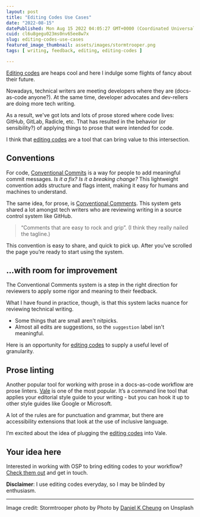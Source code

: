 ```yaml
---
layout: post
title: "Editing Codes Use Cases"
date: "2022-08-15"
datePublished: Mon Aug 15 2022 04:05:27 GMT+0000 (Coordinated Universal Time)
cuid: cl6u8gegu023ms0nv65ee8w7x
slug: editing-codes-use-cases
featured_image_thumbnail: assets/images/stormtrooper.png
tags: [ writing, feedback, editing, editing-codes ]

---
```


[Editing codes](https://flicstar.com/editing-codes) are heaps cool and here I indulge some flights of fancy about their future. 

Nowadays, technical writers are meeting developers where they are (docs-as-code anyone?). At the same time, developer advocates and dev-rellers are doing more tech writing. 

As a result, we've got lots and lots of prose stored where code lives: GitHub, GitLab, Radicle, etc.
That has resulted in the behavior (or sensibility?) of applying things to prose that were intended for code.

I think that [editing codes](https://flicstar.com/editing-codes) are a tool that can bring value to this intersection.

## Conventions
For code, [Conventional Commits](https://www.conventionalcommits.org/en/v1.0.0/) is a way for people to add meaningful commit messages. *Is it a fix? Is it a breaking change?* This lightweight convention adds structure and flags intent, making it easy for humans and machines to understand. 

The same idea, for prose, is [Conventional Comments](https://conventionalcomments.org/). This system gets shared a lot amongst tech writers who are reviewing writing in a source control system like GitHub. 

> “Comments that are easy to rock and grip”. (I think they really nailed the tagline.) 

This convention is easy to share, and quick to pick up. After you’ve scrolled the page you’re ready to start using the system.


## ...with room for improvement
The Conventional Comments system is a step in the right direction for reviewers to apply some rigor and meaning to their feedback. 

What I have found in practice, though, is that this system lacks nuance for reviewing technical writing. 

- Some things that are small aren't nitpicks. 
- Almost all edits are suggestions, so the `suggestion` label isn't meaningful.

Here is an opportunity for [editing codes](https://flicstar.com/editing-codes) to supply a useful level of granularity.

## Prose linting
Another popular tool for working with prose in a docs-as-code workflow are prose linters.  [Vale](https://vale.sh/) is one of the most popular. It’s a command line tool that applies your editorial style guide to your writing - but you can hook it up to other style guides like Google or Microsoft.

A lot of the rules are for punctuation and grammar, but there are accessibility extensions that look at the use of inclusive language. 

I’m excited about the idea of plugging the [editing codes](https://flicstar.com/editing-codes) into Vale.

## Your idea here

Interested in working with OSP to bring editing codes to your workflow? [Check them out](https://openstrategypartners.com/resources/the-osp-editing-codes/) and get in touch.

**Disclaimer**: I use editing codes everyday, so I may be blinded by enthusiasm.

---

Image credit: Stormtrooper photo by Photo by [Daniel K Cheung](https://unsplash.com/photos/ZqqlOZyGG7g) on Unsplash